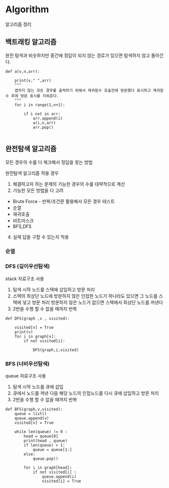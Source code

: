 # Algorithm
알고리즘 정리

## 백트래킹 알고리즘

완전 탐색과 비슷하지만 중간에 정답이 되지 않는 경로가 있으면 탐색하지 않고 돌아간다.

```
def a(v,n,arr):

    print(v," ",arr)
    """ 
    겹치지 않는 모든 경우를 출력하기 위해서 재귀함수 호출전에 방문했다 표시하고 재귀함수 후에 방문 표시를 지워준다.
    """
    for i in range(1,n+1):
        
        if i not in arr:
            arr.append(i)
            a(i,n,arr)
            arr.pop()
        
```

## 완전탐색 알고리즘

모든 경우의 수를 다 체크해서 정답을 찾는 방법

완전탐색 알고리즘 적용 경우

1. 해결하고자 하는 문제의 가능한 경우의 수를 대략적으로 계산
2. 가능한 모든 방법을 다 고려
- Brute Force - 반복/조건문 활용해서 모든 경우 테스트
- 순열
- 재귀호출
- 비트마스크
- BFS,DFS

4. 실제 답을 구할 수 있는지 적용

### 순열 

### DFS (깊이우선탐색)

stack 자료구조 사용

1. 탐색 시작 노드를 스택에 삽입하고 방문 처리
2. 스택의 최상단 노드에 방문하지 않은 인접한 노드가 하나라도 있으면 그 노드를 스택에 넣고 방문 처리
   방문하지 않은 노드가 없으면 스택에서 최상단 노드를 꺼낸다
3. 2번을 수행 할 수 없을 때까지 반복

```
def DFS(graph ,v , visited):
    
    visited[v] = True
    print(v)
    for i in graph[v]:
        if not visited[i]:
            
            DFS(graph,i,visited)
```

### BFS (너비우선탐색)

queue 자료구조 사용

1. 탐색 시작 노드를 큐에 삽입
2. 큐에서 노드를 꺼낸 다음 해당 노드의 인접노드를 다시 큐에 삽입하고 방문 처리
3. 2번을 수행 할 수 없을 때까지 반복

```
def BFS(graph,v,visited):
    queue = list()
    queue.append(v)
    visited[v] = True
    
    while len(queue) != 0 : 
        head = queue[0]
        print(head , queue)
        if len(queue) > 1:
            queue = queue[1:]
        else:
            queue.pop()
   
        for i in graph[head]:
            if not visited[i] :
                queue.append(i)
                visited[i] = True
        
```

